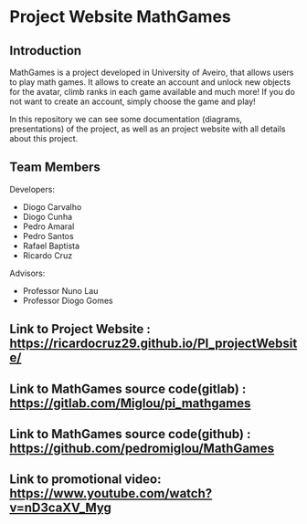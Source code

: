 # Project Website MathGames

## Introduction

MathGames is a project developed in University of Aveiro, that allows users to play math games.
It allows to create an account and unlock new objects for the avatar, climb ranks in each game available and much more!
If you do not want to create an account, simply choose the game and play!

In this repository we can see some documentation (diagrams, presentations) of the project, as well as an project website with all details about this project.

## Team Members

Developers:

- Diogo Carvalho
- Diogo Cunha
- Pedro Amaral
- Pedro Santos
- Rafael Baptista
- Ricardo Cruz

Advisors:

- Professor Nuno Lau
- Professor Diogo Gomes

## Link to Project Website : https://ricardocruz29.github.io/PI_projectWebsite/

## Link to MathGames source code(gitlab) : https://gitlab.com/Miglou/pi_mathgames

## Link to MathGames source code(github) : https://github.com/pedromiglou/MathGames

## Link to promotional video: https://www.youtube.com/watch?v=nD3caXV_Myg
